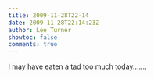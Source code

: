 ```yaml
---
title: 2009-11-28T22-14
date: 2009-11-28T22:14:23Z
author: Lee Turner
showtoc: false
comments: true
---
```


I may have eaten a tad too much today.......

